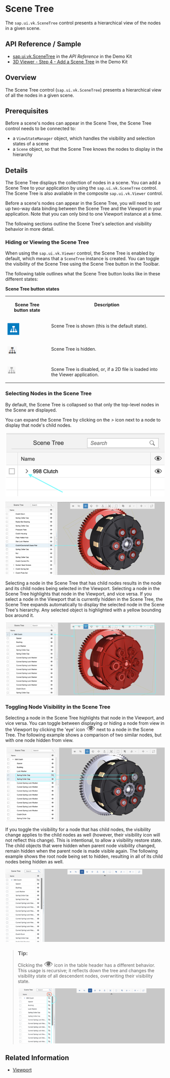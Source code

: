 <!-- loioab7021546c72409d84eb97c6b1434e72 -->

# Scene Tree

The `sap.ui.vk.SceneTree` control presents a hierarchical view of the nodes in a given scene.



<a name="loioab7021546c72409d84eb97c6b1434e72__section_lws_tw1_qz"/>

## API Reference / Sample

-   [sap.ui.vk.SceneTree](https://ui5.sap.com/#/api/sap.ui.vk.SceneTree) in the *API Reference* in the Demo Kit
-   [3D Viewer - Step 4 - Add a Scene Tree](https://ui5.sap.com/#/entity/sap.ui.vk.tutorial.VIT/sample/sap.ui.vk.tutorial.VIT.04) in the Demo Kit



## Overview

The Scene Tree control \(`sap.ui.vk.SceneTree`\) presents a hierarchical view of all the nodes in a given scene.



## Prerequisites

Before a scene's nodes can appear in the Scene Tree, the Scene Tree control needs to be connected to:

-   a `ViewStateManager` object, which handles the visibility and selection states of a scene
-   a `Scene` object, so that the Scene Tree knows the nodes to display in the hierarchy



## Details

The Scene Tree displays the collection of nodes in a scene. You can add a Scene Tree to your application by using the `sap.ui.vk.SceneTree` control. The Scene Tree is also avaliable in the composite `sap.ui.vk.Viewer` control.

Before a scene's nodes can appear in the Scene Tree, you will need to set up two-way data binding between the Scene Tree and the Viewport in your application. Note that you can only bind to one Viewport instance at a time.

The following sections outline the Scene Tree's selection and visibility behavior in more detail.



### Hiding or Viewing the Scene Tree

When using the `sap.ui.vk.Viewer` control, the Scene Tree is enabled by default, which means that a `SceneTree` instance is created. You can toggle the visibility of the Scene Tree using the Scene Tree button in the Toolbar.

The following table outlines what the Scene Tree button looks like in these different states:

**Scene Tree button states**


<table>
<tr>
<th valign="top">

Scene Tree button state

</th>
<th valign="top">

Description

</th>
</tr>
<tr>
<td valign="top">

![](images/Scene_Tree_button_-_Scene_Tree_displayed_e39d556.png)

</td>
<td valign="top">

Scene Tree is shown \(this is the default state\).

</td>
</tr>
<tr>
<td valign="top">

![](images/Scene_Tree_button_-_Scene_Tree_hidden_4691ac6.png)

</td>
<td valign="top">

Scene Tree is hidden.

</td>
</tr>
<tr>
<td valign="top">

![](images/Scene_Tree_button_-_Scene_Tree_disabled_166d9b5.png)

</td>
<td valign="top">

Scene Tree is disabled, or, if a 2D file is loaded into the Viewer application.

</td>
</tr>
</table>



### Selecting Nodes in the Scene Tree

By default, the Scene Tree is collapsed so that only the top-level nodes in the Scene are displayed.

You can expand the Scene Tree by clicking on the *\>* icon next to a node to display that node's child nodes.

![](images/Image_UI5_Visualization_Scene_Tree_Select_985671a.png)



![](images/Image_Visualisation_UI5_Scene_Tree_2_b6dcb6f.png)

Selecting a node in the Scene Tree that has child nodes results in the node and its child nodes being selected in the Viewport. Selecting a node in the Scene Tree highlights that node in the Viewport, and vice versa. If you select a node in the Viewport that is currently hidden in the Scene Tree, the Scene Tree expands automatically to display the selected node in the Scene Tree's hierarchy. Any selected object is highlighted with a yellow bounding box around it.

![](images/Image_UI5_Visualization_Scene_Tree_3_0835168.png)



### Toggling Node Visibility in the Scene Tree

Selecting a node in the Scene Tree highlights that node in the Viewport, and vice versa. You can toggle between displaying or hiding a node from view in the Viewport by clicking the 'eye' icon ![](images/Scene_Tree_-_Check_Eye_icon_619a13f.png) next to a node in the Scene Tree. The following example shows a comparison of two similar nodes, but with one node hidden from view.

![](images/Image_UI5_Visualization_Scene_Tree_Toggle_82a6c23.png)

If you toggle the visibility for a node that has child nodes, the visibility change applies to the child nodes as well \(however, their visibility icon will not reflect this change\). This is intentional, to allow a visibility restore state. The child objects that were hidden when parent node visibility changed, remain hidden when the parent node is made visible again. The following example shows the root node being set to hidden, resulting in all of its child nodes being hidden as well.

![Demonstrating toggle feature.](images/Image_SAPUI5_toggle_9a016c7.png)

> ### Tip:  
> Clicking the ![](images/Scene_Tree_-_Check_Eye_icon_619a13f.png) icon in the table header has a different behavior. This usage is recursive; it reflects down the tree and changes the visibility state of all descendent nodes, overwriting their visibility state.
> 
> ![Demonstrating toggle feature.](images/Image_UI5_Visualization_Scene_Tree_Note_2_20fc845.png)



## Related Information

-   [Viewport](viewport-acd3467.md)

